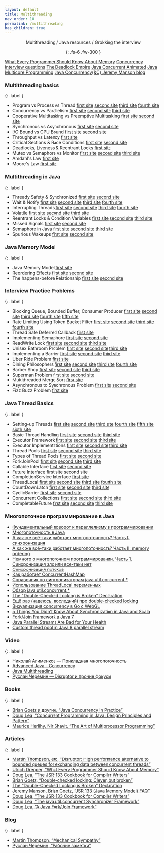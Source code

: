 ```yaml
---
layout: default
title: Multithreading
nav_order: 10
permalink: /multithreading
has_children: true
---
```

<div align="center" markdown="1">
Multithreading / Java resources / Grokking the interview

{: .fs-6 .fw-300 }
</div>

[What Every Programmer Should Know About Memory](http://diyhpl.us/~bryan/papers2/distributed/distributed-systems/what-every-programmer-should-know-about-memory.2007.pdf)
[Concurrency interview questions](https://github.com/enhorse/java-interview/blob/master/concurrency.md)
[The Deadlock Empire](https://deadlockempire.github.io/)
[Java Concurrent Animated](http://www.jconcurrent.com/)
[Java Multicore Programming](https://habr.com/ru/company/golovachcourses/blog/223083/)
[Java Concurrency(&C) Jeremy Manson blog](http://jeremymanson.blogspot.com/)
  
### Multithreading basics
{: .label }
*  Program vs Process vs Thread  [first site](https://neharustagiblog.wordpress.com/2014/09/26/program-vs-process-vs-thread-vs-task/) [second site](https://learnc.info/c/processes_and_threads.html) [third site](https://coderoad.ru/200469/%D0%92-%D1%87%D0%B5%D0%BC-%D1%80%D0%B0%D0%B7%D0%BD%D0%B8%D1%86%D0%B0-%D0%BC%D0%B5%D0%B6%D0%B4%D1%83-%D0%BF%D1%80%D0%BE%D1%86%D0%B5%D1%81%D1%81%D0%BE%D0%BC-%D0%B8-%D0%BF%D0%BE%D1%82%D0%BE%D0%BA%D0%BE%D0%BC) [fourth site](https://habr.com/ru/post/40275/)
*  Concurrency vs Parallelism  [first site](https://habr.com/ru/company/piter/blog/274569/) [second site](http://tutorials.jenkov.com/java-concurrency/concurrency-vs-parallelism.html) [third site](https://learnc.info/c/processes_and_threads.html)
*  Cooperative Multitasking vs Preemptive Multitasking [first site](https://ru.qaz.wiki/wiki/Cooperative_multitasking) [second site](https://ru.qaz.wiki/wiki/Preemption_(computing))
*  Synchronous vs Asynchronous [first site](https://itsobes.ru/JavaSobes/chem-sinkhronnyi-server-otlichaetsia-ot-asinkhronnogo/) [second site](https://coderoad.ru/5385407/%D0%92-%D1%87%D0%B5%D0%BC-%D1%80%D0%B0%D0%B7%D0%BD%D0%B8%D1%86%D0%B0-%D0%BC%D0%B5%D0%B6%D0%B4%D1%83-Jetty-%D0%B8-Netty)
*  I/O Bound vs CPU Bound [first site](https://coderoad.ru/868568/%D0%A7%D1%82%D0%BE-%D0%BE%D0%B7%D0%BD%D0%B0%D1%87%D0%B0%D1%8E%D1%82-%D1%82%D0%B5%D1%80%D0%BC%D0%B8%D0%BD%D1%8B-%D1%81%D0%B2%D1%8F%D0%B7%D0%B0%D0%BD%D0%BD%D1%8B%D0%B5-CPU-bound-%D0%B8-I-O) [second site](https://stackoverflow.com/questions/868568/what-do-the-terms-cpu-bound-and-i-o-bound-mean)
*  Throughput vs Latency  [first site](https://dzone.com/articles/what-latency-throughput-and)
*  Critical Sections & Race Conditions  [first site](https://ru.wikipedia.org/wiki/%D0%9A%D1%80%D0%B8%D1%82%D0%B8%D1%87%D0%B5%D1%81%D0%BA%D0%B0%D1%8F_%D1%81%D0%B5%D0%BA%D1%86%D0%B8%D1%8F) [second site](https://github.com/merry75/educative.io_courses/blob/master/Java%20Multithreading%20for%20Senior%20Engineering%20Interviews%20-%20Learn%20Interactively/8_Critical_Sections___Race_Conditions.pdf)
*  Deadlocks, Liveness & Reentrant Locks  [first site](https://www.baeldung.com/java-deadlock-livelock)
*  Mutex vs Semaphore vs Monitor   [first site](https://javarush.ru/groups/posts/2174-v-chem-raznica-mezhdu-mjhjuteksom-monitorom-i-semaforom) [second site](https://github.com/merry75/educative.io_courses/blob/master/Java%20Multithreading%20for%20Senior%20Engineering%20Interviews%20-%20Learn%20Interactively/10_Mutex_vs_Semaphore.pdf) [third site](https://github.com/merry75/educative.io_courses/blob/master/Java%20Multithreading%20for%20Senior%20Engineering%20Interviews%20-%20Learn%20Interactively/11_Mutex_vs_Monitor.pdf)
*  Amdahl's Law  [first site](https://uk.wikipedia.org/wiki/%D0%97%D0%B0%D0%BA%D0%BE%D0%BD_%D0%90%D0%BC%D0%B4%D0%B0%D0%BB%D0%B0)
*  Moore's Law  [first site](https://uk.wikipedia.org/wiki/%D0%97%D0%B0%D0%BA%D0%BE%D0%BD_%D0%9C%D1%83%D1%80%D0%B0)

### Multithreading in Java
{: .label }
*  Thready Safety & Synchronized  [first site](https://javarush.ru/groups/posts/1055-sinkhronizacija-potokov-blokirovka-obhhekta-i-blokirovka-klassa) [second site](https://github.com/merry75/educative.io_courses/blob/master/Java%20Multithreading%20for%20Senior%20Engineering%20Interviews%20-%20Learn%20Interactively/16_Thready_Safety___Synchronized.pdf)
*  Wait & Notify  [first site](https://javarush.ru/quests/lectures/questmultithreading.level01.lecture06) [second site](https://coderoad.ru/2536692/%D0%9F%D1%80%D0%BE%D1%81%D1%82%D0%BE%D0%B9-%D1%81%D1%86%D0%B5%D0%BD%D0%B0%D1%80%D0%B8%D0%B9-%D1%81-%D0%B8%D1%81%D0%BF%D0%BE%D0%BB%D1%8C%D0%B7%D0%BE%D0%B2%D0%B0%D0%BD%D0%B8%D0%B5%D0%BC-wait-%D0%B8-notify-%D0%B2-java) [third site]() [fourth site]()
*  Interrupting Threads  [first site](https://javarush.ru/quests/lectures/questmultithreading.level05.lecture06) [second site](https://www.ibm.com/developerworks/ru/library/j-jtp05236/index.html) [third site](https://coderoad.ru/20527893/Java-Thread-stop-%D0%BF%D1%80%D0%BE%D1%82%D0%B8%D0%B2-Thread-interrupt) [fourth site](https://habr.com/ru/post/133413/)
*  Volatile  [first site](https://javarush.ru/groups/posts/1998-upravlenie-potokami-metodih-volatile-i-yield) [second site](https://javarush.ru/quests/lectures/questmultithreading.level06.lecture04) [third site](https://www.ibm.com/developerworks/ru/library/j-5things15/index.html)
*  Reentrant Locks & Condition Variables  [first site](https://metanit.com/java/tutorial/8.10.php) [second site](http://java-online.ru/concurrent-locks.xhtml) [third site](https://stackoverflow.com/questions/33229932/reeantrantlock-and-condition-variable)
*  Missed Signals  [first site](https://stackoverflow.com/questions/19509209/what-is-missed-signal-in-java-how-calling-notify-be-missed-by-the-waiting-thr/19509301) [second site](https://github.com/merry75/educative.io_courses/blob/master/Java%20Multithreading%20for%20Senior%20Engineering%20Interviews%20-%20Learn%20Interactively/21_Missed_Signals.pdf)
*  Semaphore in Java  [first site](https://habr.com/ru/post/261273/) [second site](https://pro-java.ru/parallelizm-v-java/klass-semaphore-primery-realizacii-koda-v-java/) [third site](https://www.codeflow.site/ru/article/java__java-semaphore-examples)
*  Spurious Wakeups  [first site](https://coderoad.ru/2540984/%D0%9F%D0%BE%D1%87%D0%B5%D0%BC%D1%83-%D0%BF%D0%BE%D1%82%D0%BE%D0%BA%D0%B8-%D1%81%D0%BF%D0%BE%D0%BD%D1%82%D0%B0%D0%BD%D0%BD%D0%BE-%D0%BF%D1%80%D0%BE%D0%B1%D1%83%D0%B6%D0%B4%D0%B0%D1%8E%D1%82%D1%81%D1%8F-%D0%BE%D1%82-wait) [second site](https://stackoverflow.com/questions/1050592/do-spurious-wakeups-in-java-actually-happen)

### Java Memory Model
{: .label }
*  Java Memory Model  [first site](https://habr.com/ru/post/440590/)
*  Reordering Effects  [first site](https://habr.com/ru/post/133981/) [second site](https://coderoad.ru/52648800/%D0%9A%D0%B0%D0%BA-%D0%BF%D1%80%D0%BE%D0%B4%D0%B5%D0%BC%D0%BE%D0%BD%D1%81%D1%82%D1%80%D0%B8%D1%80%D0%BE%D0%B2%D0%B0%D1%82%D1%8C-%D0%BF%D1%80%D0%BE%D0%B1%D0%BB%D0%B5%D0%BC%D1%8B-%D1%81-%D0%BF%D0%B5%D1%80%D0%B5%D1%83%D0%BF%D0%BE%D1%80%D1%8F%D0%B4%D0%BE%D1%87%D0%B5%D0%BD%D0%B8%D0%B5%D0%BC-%D0%B8%D0%BD%D1%81%D1%82%D1%80%D1%83%D0%BA%D1%86%D0%B8%D0%B9-Java)
*  The happens-before Relationship  [first site](https://ru.stackoverflow.com/questions/547859/java-memory-model-%D0%B8-happens-before) [second site](https://github.com/merry75/educative.io_courses/blob/master/Java%20Multithreading%20for%20Senior%20Engineering%20Interviews%20-%20Learn%20Interactively/27_The_happens_before_Relationship.pdf)

### Interview Practice Problems
{: .label }
*  Blocking Queue, Bounded Buffer, Consumer Producer  [first site](https://uk.wikipedia.org/wiki/%D0%97%D0%B0%D0%B4%D0%B0%D1%87%D0%B0_%D0%BF%D0%BE%D1%81%D1%82%D0%B0%D1%87%D0%B0%D0%BB%D1%8C%D0%BD%D0%B8%D0%BA%D0%B0-%D1%81%D0%BF%D0%BE%D0%B6%D0%B8%D0%B2%D0%B0%D1%87%D0%B0) [second site](https://javarush.ru/groups/posts/1133-primer-synchronousqueue-v-java---reshenie-zadachi-proizvoditeljh-potrebiteljh) [third site](https://github.com/merry75/educative.io_courses/blob/master/Java%20Multithreading%20for%20Senior%20Engineering%20Interviews%20-%20Learn%20Interactively/28_Blocking_Queue___Bounded_Buffer___Consumer_Producer.pdf) [fourth site](https://github.com/merry75/educative.io_courses/blob/master/Java%20Multithreading%20for%20Senior%20Engineering%20Interviews%20-%20Learn%20Interactively/29_____continued.pdf) [fifth site](https://github.com/merry75/educative.io_courses/blob/master/Java%20Multithreading%20for%20Senior%20Engineering%20Interviews%20-%20Learn%20Interactively/30_____continued.pdf)
*  Rate Limiting Using Token Bucket Filter  [first site](https://linkmeup.gitbook.io/sdsm/15.-qos/7.-ogranichenie-skorosti/4-mekhanizmy-leaky-bucket-i-token-bucket/1-algoritm-token-bucket) [second site](https://habr.com/ru/post/448438/) [third site](https://github.com/merry75/educative.io_courses/blob/master/Java%20Multithreading%20for%20Senior%20Engineering%20Interviews%20-%20Learn%20Interactively/31_Rate_Limiting_Using_Token_Bucket_Filter.pdf) [fourth site](https://github.com/merry75/educative.io_courses/blob/master/Java%20Multithreading%20for%20Senior%20Engineering%20Interviews%20-%20Learn%20Interactively/32_____continued.pdf)
*  Thread Safe Deferred Callback  [first site](https://github.com/merry75/educative.io_courses/blob/master/Java%20Multithreading%20for%20Senior%20Engineering%20Interviews%20-%20Learn%20Interactively/33_Thread_Safe_Deferred_Callback.pdf)
*  Implementing Semaphore  [first site](https://stackoverflow.com/questions/33766797/how-to-implement-a-semaphore) [second site](https://github.com/merry75/educative.io_courses/blob/master/Java%20Multithreading%20for%20Senior%20Engineering%20Interviews%20-%20Learn%20Interactively/34_Implementing_Semaphore.pdf)
*  ReadWrite Lock  [first site](https://coderlessons.com/tutorials/java-tekhnologii/izuchite-java-parallelizm/parallelizm-java-interfeis-readwritelock) [second site](https://dou.ua/lenta/articles/clh-lock/) [third site](https://github.com/merry75/educative.io_courses/blob/master/Java%20Multithreading%20for%20Senior%20Engineering%20Interviews%20-%20Learn%20Interactively/35_ReadWrite_Lock.pdf)
*  Unisex Bathroom Problem  [first site](https://stackoverflow.com/questions/11135207/java-unisex-bathroom/11139167) [second site](https://coderoad.ru/11135207/Java-%D1%83%D0%BD%D0%B8%D1%81%D0%B5%D0%BA%D1%81-%D0%B2%D0%B0%D0%BD%D0%BD%D0%B0%D1%8F-%D0%BA%D0%BE%D0%BC%D0%BD%D0%B0%D1%82%D0%B0) [third site](https://github.com/merry75/educative.io_courses/blob/master/Java%20Multithreading%20for%20Senior%20Engineering%20Interviews%20-%20Learn%20Interactively/36_Unisex_Bathroom_Problem.pdf)
*  Implementing a Barrier  [first site](https://pro-java.ru/parallelizm-v-java/klass-cyclicbarrier-primery-realizacii-koda-v-java/) [second site](https://www.codeflow.site/ru/article/java-cyclic-barrier) [third site](https://github.com/merry75/educative.io_courses/blob/master/Java%20Multithreading%20for%20Senior%20Engineering%20Interviews%20-%20Learn%20Interactively/37_Implementing_a_Barrier.pdf)
*  Uber Ride Problem  [first site](https://github.com/merry75/educative.io_courses/blob/master/Java%20Multithreading%20for%20Senior%20Engineering%20Interviews%20-%20Learn%20Interactively/38_Uber_Ride_Problem.pdf)
*  Dining Philosophers  [first site](https://uk.wikipedia.org/wiki/%D0%97%D0%B0%D0%B4%D0%B0%D1%87%D0%B0_%D1%84%D1%96%D0%BB%D0%BE%D1%81%D0%BE%D1%84%D1%96%D0%B2,_%D1%89%D0%BE_%D0%BE%D0%B1%D1%96%D0%B4%D0%B0%D1%8E%D1%82%D1%8C) [second site](https://medium.com/@chekmenev/%D0%B7%D0%B0%D0%B4%D0%B0%D1%87%D0%B0-%D0%BE%D0%B1%D0%B5%D0%B4%D0%B0%D1%8E%D1%89%D0%B8%D1%85-%D1%84%D0%B8%D0%BB%D0%BE%D1%81%D0%BE%D1%84%D0%BE%D0%B2-ac6644ca83b2) [third site](http://is.ifmo.ru/download/phil.pdf) [fourth site](https://github.com/merry75/educative.io_courses/blob/master/Java%20Multithreading%20for%20Senior%20Engineering%20Interviews%20-%20Learn%20Interactively/39_Dining_Philosophers.pdf)
*  Barber Shop  [first site](https://ichi.pro/ru/potoki-java-problema-spasego-parikmahera-26690334138382) [second site](https://ru.wikipedia.org/wiki/%D0%9F%D1%80%D0%BE%D0%B1%D0%BB%D0%B5%D0%BC%D0%B0_%D1%81%D0%BF%D1%8F%D1%89%D0%B5%D0%B3%D0%BE_%D0%BF%D0%B0%D1%80%D0%B8%D0%BA%D0%BC%D0%B0%D1%85%D0%B5%D1%80%D0%B0) [third site](https://github.com/merry75/educative.io_courses/blob/master/Java%20Multithreading%20for%20Senior%20Engineering%20Interviews%20-%20Learn%20Interactively/40_Barber_Shop.pdf)
*  Superman Problem  [first site](https://github.com/merry75/educative.io_courses/blob/master/Java%20Multithreading%20for%20Senior%20Engineering%20Interviews%20-%20Learn%20Interactively/41_Superman_Problem.pdf) [second site](https://github.com/merry75/educative.io_courses/blob/master/Java%20Multithreading%20for%20Senior%20Engineering%20Interviews%20-%20Learn%20Interactively/42_____continued.pdf)
*  Multithreaded Merge Sort  [first site](https://github.com/merry75/educative.io_courses/blob/master/Java%20Multithreading%20for%20Senior%20Engineering%20Interviews%20-%20Learn%20Interactively/43_Multithreaded_Merge_Sort.pdf)
*  Asynchronous to Synchronous Problem  [first site](https://www.geeksforgeeks.org/asynchronous-synchronous-callbacks-java/) [second site](https://github.com/merry75/educative.io_courses/blob/master/Java%20Multithreading%20for%20Senior%20Engineering%20Interviews%20-%20Learn%20Interactively/44_Asynchronous_to_Synchronous_Problem.pdf)
*  Fizz Buzz Problem [first site](https://github.com/merry75/educative.io_courses/blob/master/Java%20Multithreading%20for%20Senior%20Engineering%20Interviews%20-%20Learn%20Interactively/50_Fizz_Buzz_Problem.pdf)

### Java Thread Basics
{: .label }
*  Setting-up Threads  [first site](https://javarush.ru/groups/posts/2047-threadom-java-ne-isportishjh--chastjh-i---potoki) [second site](http://tutorials.jenkov.com/java-concurrency/creating-and-starting-threads.html) [third site](https://dzone.com/articles/java-thread-tutorial-creating-threads-and-multithr) [fourth site](https://javarush.ru/groups/posts/2048-threadom-java-ne-isportishjh--chastjh-ii---sinkhronizacija) [fifth site](https://javarush.ru/groups/posts/2065-threadom-java-ne-isportishjh--chastjh-iv---callable-future-i-druzjhja) [sixth site](https://javarush.ru/groups/posts/2111-threadom-java-ne-isportishjh--chastjh-vi---k-barjheru)
*  Basic Thread Handling  [first site](http://java-online.ru/java-thread.xhtml) [second site](https://dataart.ua/articles/mnogopotochnost-v-java-lekfiya-4-puly-potokov/) [third site](https://stackoverflow.com/questions/6546193/how-to-catch-an-exception-from-a-thread)
*  Executor Framework  [first site](http://java-online.ru/concurrent-executor.xhtml) [second site](https://medium.com/nuances-of-programming/%D1%84%D1%80%D0%B5%D0%B9%D0%BC%D0%B2%D0%BE%D1%80%D0%BA-executor-%D0%B2-java-d5d4c68ccc55) [third site](https://habr.com/ru/post/260953/)
*  Executor Implementations  [first site](https://javarush.ru/quests/lectures/questmultithreading.level08.lecture09) [second site](https://javarush.ru/groups/posts/2078-threadom-java-ne-isportishjh--chastjh-v---executor-threadpool-fork-join-pool) [third site](https://habr.com/ru/sandbox/114046/)
*  Thread Pools  [first site](https://habr.com/ru/post/326146/) [second site](https://www.codeflow.site/ru/article/thread-pool-java-and-guava) [third site](https://coderoad.ru/10360974/%D0%A7%D1%82%D0%BE-%D0%B8%D0%BC%D0%B5%D0%BD%D0%BD%D0%BE-%D0%B4%D0%B5%D0%BB%D0%B0%D0%B5%D1%82-%D0%BF%D1%83%D0%BB-%D0%BF%D0%BE%D1%82%D0%BE%D0%BA%D0%BE%D0%B2-%D0%B2-Java)
*  Types of Thread Pools  [first site](https://www.baeldung.com/thread-pool-java-and-guava) [second site](https://stackoverflow.com/questions/17186206/types-of-thread-pools-in-java)
*  ForkJoinPool [first site](https://habr.com/ru/post/128985/) [second site](https://javarush.ru/groups/posts/2078-threadom-java-ne-isportishjh--chastjh-v---executor-threadpool-fork-join-pool) [third site](https://www.youtube.com/watch?v=t0dGLFtRR9c)
*  Callable Interface  [first site](https://javadevblog.com/java-callable-kratkoe-opisanie-i-primer-ispol-zovaniya.html) [second site](https://coderoad.ru/30976946/%D0%B2-%D1%87%D0%B5%D0%BC-%D0%BF%D1%80%D0%B5%D0%B8%D0%BC%D1%83%D1%89%D0%B5%D1%81%D1%82%D0%B2%D0%BE-%D0%B8%D1%81%D0%BF%D0%BE%D0%BB%D1%8C%D0%B7%D0%BE%D0%B2%D0%B0%D0%BD%D0%B8%D1%8F-FutureTask-%D0%BF%D0%B5%D1%80%D0%B5%D0%B4-Callable)
*  Future Interface  [first site](https://pro-java.ru/java-dlya-opytnyx/interfejsy-callable-i-future-v-java/) [second site](http://java-online.ru/concurrent-callable.xhtml)
*  CompletionService Interface  [first site](https://coderoad.ru/11872520/ExecutorCompletionService-%D0%97%D0%B0%D1%87%D0%B5%D0%BC-%D0%BD%D1%83%D0%B6%D0%B5%D0%BD-%D0%BE%D0%B4%D0%B8%D0%BD-%D0%B5%D1%81%D0%BB%D0%B8-%D1%83-%D0%BD%D0%B0%D1%81-%D0%B5%D1%81%D1%82%D1%8C-invokeAll)
*  ThreadLocal  [first site](https://articles.javatalks.ru/articles/17) [second site]() [third site]() [fourth site]()
*  CountDownLatch  [first site](https://coderoad.ru/17827022/%D0%9A%D0%B0%D0%BA-CountDownLatch-%D0%B8%D1%81%D0%BF%D0%BE%D0%BB%D1%8C%D0%B7%D1%83%D0%B5%D1%82%D1%81%D1%8F-%D0%B2-Java-%D0%BC%D0%BD%D0%BE%D0%B3%D0%BE%D0%BF%D0%BE%D1%82%D0%BE%D1%87%D0%BD%D0%BE%D1%81%D1%82%D0%B8) [second site](https://www.codeflow.site/ru/article/java-countdown-latch) [third site](https://pro-java.ru/parallelizm-v-java/klass-countdownlatch-primery-realizacii-koda-v-java/)
*  CyclicBarrier  [first site](https://javanerd.ru/%D0%BE%D1%81%D0%BD%D0%BE%D0%B2%D1%8B-java/%D0%BC%D0%BD%D0%BE%D0%B3%D0%BE%D0%BF%D0%BE%D1%82%D0%BE%D1%87%D0%BD%D0%BE%D1%81%D1%82%D1%8C-%D0%BA%D0%BB%D0%B0%D1%81%D1%81-cyclicbarrier/) [second site](https://pro-java.ru/parallelizm-v-java/klass-cyclicbarrier-primery-realizacii-koda-v-java/)
*  Concurrent Collections  [first site](https://habr.com/ru/company/luxoft/blog/157273/) [second site](https://habr.com/ru/post/473352/) [third site](http://java-online.ru/concurrent-collections.xhtml)
*  CompletableFuture  [first site](https://www.youtube.com/watch?v=hqR41XVx3kM) [second site](https://annimon.com/article/3462) [third site](https://www.codeflow.site/ru/article/java-completablefuture)


### Многопоточное программирование в Java

- [Фундаментальный поворот к параллелизму в программировании](https://habrahabr.ru/post/145432/)
- <a href="https://habr.com/ru/post/164487/">Многопоточность в Java</a>
- <a href="https://habr.com/ru/post/143237/">А как же всё-таки работает многопоточность? Часть I: синхронизация</a>
- <a href="https://habr.com/ru/post/209128/">А как же всё-таки работает многопоточность? Часть II: memory ordering</a>
- <a href="https://habr.com/ru/post/150801/">Немного о многопоточном программировании. Часть 1. Синхронизация зло или все-таки нет</a>
- <a href="http://www.skipy.ru/technics/synchronization.html">Синхронизация потоков</a>
- <a href="https://habrahabr.ru/post/132884/">Как работает ConcurrentHashMap</a>
- <a href="https://habrahabr.ru/post/277669/"> Справочник по синхронизаторам java.util.concurrent.*</a>
- <a href="http://articles.javatalks.ru/articles/17">Использование ThreadLocal переменных</a>
- <a href="http://habrahabr.ru/company/luxoft/blog/157273/">Обзор java.util.concurrent.*</a>
- <a href="https://www.cs.umd.edu/~pugh/java/memoryModel/DoubleCheckedLocking.html">The "Double-Checked Locking is Broken" Declaration</a>
- <a href="https://habr.com/ru/post/248041/">Ещё раз (надеюсь, последний) про double-checked locking</a>
- <a href="https://habr.com/ru/post/276255/">Визуализация concurrency в Go с WebGL</a>
- <a href="https://www.overops.com/blog/5-things-you-didnt-know-about-synchronization-in-java-and-scala/">5 Things You Didn’t Know About Synchronization in Java and Scala</a>
- [Fork/Join Framework в Java 7](https://habrahabr.ru/post/128985/)
- [Java Parallel Streams Are Bad for Your Health](https://zeroturnaround.com/rebellabs/java-parallel-streams-are-bad-for-your-health/)
- [Custom thread pool in Java 8 parallel stream](https://stackoverflow.com/a/21172732/548473)

### Video
{: .label }

- <a href="https://www.youtube.com/watch?v=8piqauDj2yo">Николай Алименков — Прикладная многопоточность</a>
- <a href="https://www.youtube.com/playlist?list=PL6jg6AGdCNaXo06LjCBmRao-qJdf38oKp">Advanced Java - Concurrency</a>
- <a href="https://www.youtube.com/playlist?list=PLoij6udfBncgVRq487Me6yQa1kqtxobZS">Java Multithreading</a>
- [Руслан Черёмин — Disruptor и прочие фокусы](https://www.youtube.com/watch?v=IsGBA9KEtTM) 

### Books
{: .label }

- [Brian Goetz и другие, “Java Concurrency in Practice”](http://www.amazon.com/Java-Concurrency-Practice-Brian-Goetz/dp/0321349601/)
- [Doug Lea, “Concurrent Programming in Java: Design Principles and Pattern”](http://www.amazon.com/Concurrent-Programming-Java-Principles-Pattern/dp/0201310090/)
- [Maurice Herlihy, Nir Shavit, “The Art of Multiprocessor Programming”](http://www.amazon.com/The-Multiprocessor-Programming-Revised-Reprint/dp/0123973376/)

### Articles
{: .label }

- [Martin Thompson, etc, “Disruptor: High performance alternative to bounded queues for exchanging data between concurrent threads”](http://disruptor.googlecode.com/files/Disruptor-1.0.pdf)
- [Ulrich Drepper, “What Every Programmer Should Know About Memory”](http://diyhpl.us/~bryan/papers2/distributed/distributed-systems/what-every-programmer-should-know-about-memory.2007.pdf)
- [Doug Lea, “The JSR-133 Cookbook for Compiler Writers”](http://gee.cs.oswego.edu/dl/jmm/cookbook.html)
- [Brian Goetz, “Double-checked locking: Clever, but broken”](http://www.javaworld.com/article/2074979/java-concurrency/double-checked-locking--clever--but-broken.html)
- [The “Double-Checked Locking is Broken” Declaration](http://www.cs.umd.edu/~pugh/java/memoryModel/DoubleCheckedLocking.html)
- [Jeremy Manson, Brian Goetz, “JSR 133 (Java Memory Model) FAQ”](http://www.cs.umd.edu/~pugh/java/memoryModel/jsr-133-faq.html)
- [Doug Lea, “The JSR-133 Cookbook for Compiler Writers”](http://gee.cs.oswego.edu/dl/jmm/cookbook.html)
- [Doug Lea, “The java.util.concurrent Synchronizer Framework”](http://gee.cs.oswego.edu/dl/papers/aqs.pdf)
- [Doug Lea, “A Java Fork/Join Framework”](http://gee.cs.oswego.edu/dl/papers/fj.pdf)

### Blog
{: .label }

- [Martin Thompson, “Mechanical Sympathy”](http://mechanical-sympathy.blogspot.com/)
- [Руслан Черемин, “Рабочие заметки”](http://cheremin.blogspot.com/)












